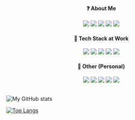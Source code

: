 <div style="text-align: center">
	<h4>❓ About Me</h4>
	<a href="https://stackoverflow.com/users/17811563/christopher-tabula"><img src="https://img.shields.io/badge/-Stackoverflow-FE7A16?style=for-the-badge&logo=stack-overflow&logoColor=white" /></a> <a href="https://dev.to/netervati"><img src="https://img.shields.io/badge/dev.to-0A0A0A?style=for-the-badge&logo=dev.to&logoColor=white" /></a> <a href="https://netervati.itch.io/"><img src="https://img.shields.io/badge/Itch-%23FF0B34.svg?style=for-the-badge&logo=Itch.io&logoColor=white" /></a> <a href="https://www.youtube.com/channel/UCgUi5Rnx51H1nHSX6Rl99Kg"><img src="https://img.shields.io/badge/YouTube-%23FF0000.svg?style=for-the-badge&logo=YouTube&logoColor=white" /></a> <a href="https://www.upwork.com/freelancers/~0107c82810d5582362"><img src="https://img.shields.io/badge/UpWork-6FDA44?style=for-the-badge&logo=Upwork&logoColor=white" /></a>
</div>
<div style="text-align: center">
	<h4>💼 Tech Stack at Work</h4>
	<img src="https://img.shields.io/badge/ruby-%23CC342D.svg?style=for-the-badge&logo=ruby&logoColor=white" /> <img src="https://img.shields.io/badge/rails-%23CC0000.svg?style=for-the-badge&logo=ruby-on-rails&logoColor=white"  />  <img src="https://img.shields.io/badge/react-%2320232a.svg?style=for-the-badge&logo=react&logoColor=%2361DAFB" /> <img src="https://img.shields.io/badge/docker-%230db7ed.svg?style=for-the-badge&logo=docker&logoColor=white" /> <img src="https://img.shields.io/badge/postgres-%23316192.svg?style=for-the-badge&logo=postgresql&logoColor=white" />
</div>
<div style="text-align: center">
	<h4>🎨 Other (Personal)</h4>
	<img src="https://img.shields.io/badge/python-3670A0?style=for-the-badge&logo=python&logoColor=ffdd54" /> <img src="https://img.shields.io/badge/django-%23092E20.svg?style=for-the-badge&logo=django&logoColor=white" /> <img src="https://img.shields.io/badge/DJANGO-REST-ff1709?style=for-the-badge&logo=django&logoColor=white&color=ff1709&labelColor=gray" /> <img src="https://img.shields.io/badge/vuejs-%2335495e.svg?style=for-the-badge&logo=vuedotjs&logoColor=%234FC08D" /> <img src="https://img.shields.io/badge/tailwindcss-%2338B2AC.svg?style=for-the-badge&logo=tailwind-css&logoColor=white" />
</div>
<br>

![My GitHub stats](https://github-readme-stats.vercel.app/api?username=netervati&theme=default&show_icons=true)

[![Top Langs](https://github-readme-stats.vercel.app/api/top-langs/?username=netervati&layout=compact)](https://github.com/netervati/github-readme-stats)
